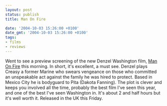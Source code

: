 ```yaml
---
layout: post
status: publish
title: Man On Fire

date: '2004-10-03 15:26:00 +0100'
date_gmt: '2004-10-03 15:26:00 +0100'
tags:
- films
- reviews
---
```

Went to see a preview screening of the new Denzel Washington film, <a href="http://www.manonfiremovie.com">Man On Fire</a> this morning. In short, it's excellent, a must see.
Denzel plays Creasy a former Marine who swears vengeance on those who committed an unspeakable act against the family he was hired to protect. Based in Mexico City he is bodyguard to Pita (Dakota Fanning).
The plot is clever and keeps you involved all the time, probably the best film I've seen this year, and one of the best I've seen Washington in. It's about 2 and half hours but it's well worth it. Released in the UK this Friday.
